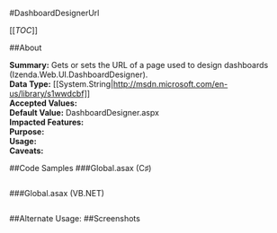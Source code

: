 #DashboardDesignerUrl

[[_TOC_]]

##About

**Summary:** Gets or sets the URL of a page used to design dashboards (Izenda.Web.UI.DashboardDesigner).  
**Data Type:** [[System.String|http://msdn.microsoft.com/en-us/library/s1wwdcbf]]  
**Accepted Values:**   
**Default Value:** DashboardDesigner.aspx  
**Impacted Features:**   
**Purpose:**   
**Usage:**   
**Caveats:**   

##Code Samples
###Global.asax (C♯)

```csharp
```

###Global.asax (VB.NET)

```visualbasic
```
##Alternate Usage: 
##Screenshots
